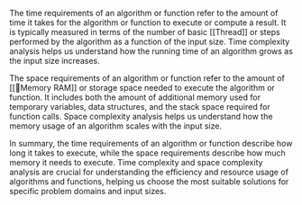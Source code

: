 The time requirements of an algorithm or function refer to the amount of time it takes for the algorithm or function to execute or compute a result. It is typically measured in terms of the number of basic [[Thread]] or steps performed by the algorithm as a function of the input size. Time complexity analysis helps us understand how the running time of an algorithm grows as the input size increases.

The space requirements of an algorithm or function refer to the amount of [[👻Memory RAM]] or storage space needed to execute the algorithm or function. It includes both the amount of additional memory used for temporary variables, data structures, and the stack space required for function calls. Space complexity analysis helps us understand how the memory usage of an algorithm scales with the input size.

In summary, the time requirements of an algorithm or function describe how long it takes to execute, while the space requirements describe how much memory it needs to execute. Time complexity and space complexity analysis are crucial for understanding the efficiency and resource usage of algorithms and functions, helping us choose the most suitable solutions for specific problem domains and input sizes.
